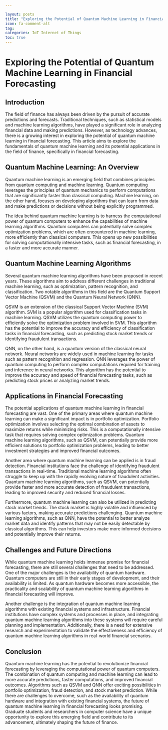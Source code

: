 ```yaml
---

layout: posts
title: "Exploring the Potential of Quantum Machine Learning in Financial Forecasting"
icon: fa-comment-alt
tag:      
categories: IoT Internet of Things
toc: true
---
```




# Exploring the Potential of Quantum Machine Learning in Financial Forecasting

## Introduction

The field of finance has always been driven by the pursuit of accurate predictions and forecasts. Traditional techniques, such as statistical models and machine learning algorithms, have played a significant role in analyzing financial data and making predictions. However, as technology advances, there is a growing interest in exploring the potential of quantum machine learning in financial forecasting. This article aims to explore the fundamentals of quantum machine learning and its potential applications in the field of finance, specifically in financial forecasting.

## Quantum Machine Learning: An Overview

Quantum machine learning is an emerging field that combines principles from quantum computing and machine learning. Quantum computing leverages the principles of quantum mechanics to perform computations that are significantly faster than classical computing. Machine learning, on the other hand, focuses on developing algorithms that can learn from data and make predictions or decisions without being explicitly programmed.

The idea behind quantum machine learning is to harness the computational power of quantum computers to enhance the capabilities of machine learning algorithms. Quantum computers can potentially solve complex optimization problems, which are often encountered in machine learning, more efficiently than classical computers. This opens up new possibilities for solving computationally intensive tasks, such as financial forecasting, in a faster and more accurate manner.

## Quantum Machine Learning Algorithms

Several quantum machine learning algorithms have been proposed in recent years. These algorithms aim to address different challenges in traditional machine learning, such as optimization, pattern recognition, and classification. Two notable algorithms in this field are the Quantum Support Vector Machine (QSVM) and the Quantum Neural Network (QNN).

QSVM is an extension of the classical Support Vector Machine (SVM) algorithm. SVM is a popular algorithm used for classification tasks in machine learning. QSVM utilizes the quantum computing power to efficiently solve the optimization problem involved in SVM. This algorithm has the potential to improve the accuracy and efficiency of classification tasks in financial forecasting, such as predicting stock market trends or identifying fraudulent transactions.

QNN, on the other hand, is a quantum version of the classical neural network. Neural networks are widely used in machine learning for tasks such as pattern recognition and regression. QNN leverages the power of quantum computing to perform complex computations required for training and inference in neural networks. This algorithm has the potential to improve the accuracy and speed of financial forecasting tasks, such as predicting stock prices or analyzing market trends.

## Applications in Financial Forecasting

The potential applications of quantum machine learning in financial forecasting are vast. One of the primary areas where quantum machine learning can make a significant impact is in portfolio optimization. Portfolio optimization involves selecting the optimal combination of assets to maximize returns while minimizing risks. This is a computationally intensive task that requires solving complex optimization problems. Quantum machine learning algorithms, such as QSVM, can potentially provide more efficient solutions to portfolio optimization problems, leading to better investment strategies and improved financial outcomes.

Another area where quantum machine learning can be applied is in fraud detection. Financial institutions face the challenge of identifying fraudulent transactions in real-time. Traditional machine learning algorithms often struggle to keep up with the rapidly evolving nature of fraudulent activities. Quantum machine learning algorithms, such as QSVM, can potentially provide faster and more accurate detection of fraudulent transactions, leading to improved security and reduced financial losses.

Furthermore, quantum machine learning can also be utilized in predicting stock market trends. The stock market is highly volatile and influenced by various factors, making accurate predictions challenging. Quantum machine learning algorithms, such as QNN, have the potential to better analyze market data and identify patterns that may not be easily detectable by classical algorithms. This can help investors make more informed decisions and potentially improve their returns.

## Challenges and Future Directions

While quantum machine learning holds immense promise for financial forecasting, there are still several challenges that need to be addressed. One of the major challenges is the availability of quantum hardware. Quantum computers are still in their early stages of development, and their availability is limited. As quantum hardware becomes more accessible, the practicality and scalability of quantum machine learning algorithms in financial forecasting will improve.

Another challenge is the integration of quantum machine learning algorithms with existing financial systems and infrastructure. Financial institutions have complex systems and processes in place, and integrating quantum machine learning algorithms into these systems will require careful planning and implementation. Additionally, there is a need for extensive research and experimentation to validate the effectiveness and efficiency of quantum machine learning algorithms in real-world financial scenarios.

## Conclusion

Quantum machine learning has the potential to revolutionize financial forecasting by leveraging the computational power of quantum computers. The combination of quantum computing and machine learning can lead to more accurate predictions, faster computations, and improved financial outcomes. Algorithms such as QSVM and QNN offer exciting possibilities in portfolio optimization, fraud detection, and stock market prediction. While there are challenges to overcome, such as the availability of quantum hardware and integration with existing financial systems, the future of quantum machine learning in financial forecasting looks promising. Graduate students and researchers in computer science have a unique opportunity to explore this emerging field and contribute to its advancement, ultimately shaping the future of finance.